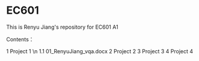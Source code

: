 # EC601
This is Renyu Jiang's repository for EC601 A1

Contents：

1 Project 1 \n 1.1 01_RenyuJiang_vqa.docx
2 Project 2
3 Project 3
4 Project 4
